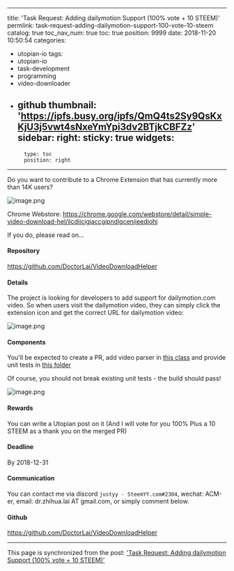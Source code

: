 
---
title: 'Task Request: Adding dailymotion Support (100% vote + 10 STEEM)'
permlink: task-request-adding-dailymotion-support-100-vote-10-steem
catalog: true
toc_nav_num: true
toc: true
position: 9999
date: 2018-11-20 10:50:54
categories:
- utopian-io
tags:
- utopian-io
- task-development
- programming
- video-downloader
- github
thumbnail: 'https://ipfs.busy.org/ipfs/QmQ4ts2Sy9QsKxKjU3j5vwt4sNxeYmYpi3dv2BTjkCBFZz'
sidebar:
    right:
        sticky: true
widgets:
    -
        type: toc
        position: right
---


Do you want to contribute to a Chrome Extension that has currently more than 14K users?

![image.png](https://ipfs.busy.org/ipfs/QmQ4ts2Sy9QsKxKjU3j5vwt4sNxeYmYpi3dv2BTjkCBFZz)

Chrome Webstore:
https://chrome.google.com/webstore/detail/simple-video-download-hel/ilcdiicigjaccgipndigcenjieedjohj

If you do, please read on...

#### Repository
https://github.com/DoctorLai/VideoDownloadHelper

#### Details
The project is looking for developers to add support for dailymotion.com video. So when users visit the dailymotion video, they can simply click the extension icon and get the correct URL for dailymotion video:

![image.png](https://ipfs.busy.org/ipfs/Qmaon9JcN6ZJEap9V19yxCiesdPppQpXWkkitkJ9HSigZ2)

#### Components
You'll be expected to create a PR, add video parser in [this class](https://github.com/DoctorLai/VideoDownloadHelper/blob/master/video-url-parser/js/parsevideo.js) and provide unit tests in [this folder](https://github.com/DoctorLai/VideoDownloadHelper/tree/master/video-url-parser/test)

Of course, you should not break existing unit tests - the build should pass!

![image.png](https://ipfs.busy.org/ipfs/QmRrDixKeMwVQEZF5W5Wmp3L64D5NgUczeqto3TJdUyut1)

#### Rewards
You can write a Utopian post on it (And I will vote for you 100% Plus a 10 STEEM as a thank you on the merged PR)

#### Deadline
By 2018-12-31

#### Communication
You can contact me via discord `justyy - SteemYY.com#2304`, wechat: ACM-er, email: dr.zhihua.lai AT gmail.com, or simply comment below.

#### Github
https://github.com/DoctorLai/VideoDownloadHelper

- - -

This page is synchronized from the post: ['Task Request: Adding dailymotion Support (100% vote + 10 STEEM)'](https://steemit.com/@justyy/task-request-adding-dailymotion-support-100-vote-10-steem)
